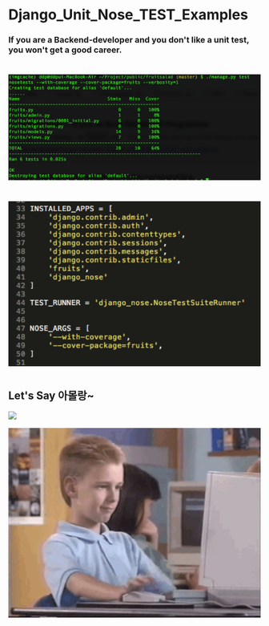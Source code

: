 # Django_Unit_Nose_TEST_Examples

### If you are a Backend-developer and you don't like a unit test, you won't get a good career.

#
<p align="left">
  <img src="./img/snap_shot.png" width="700"/>
</p>

#
<p align="left">
  <img src="./img/setting.png" width="700"/>
</p>



#



## Let's Say 아몰랑~ 
<p align="left">
  <img src="http://i.imgur.com/2kt9tD1.png" width="550"/>
</p>

<p align="left">
  <img src="./img/rebase.gif" width="700"/>
</p>



